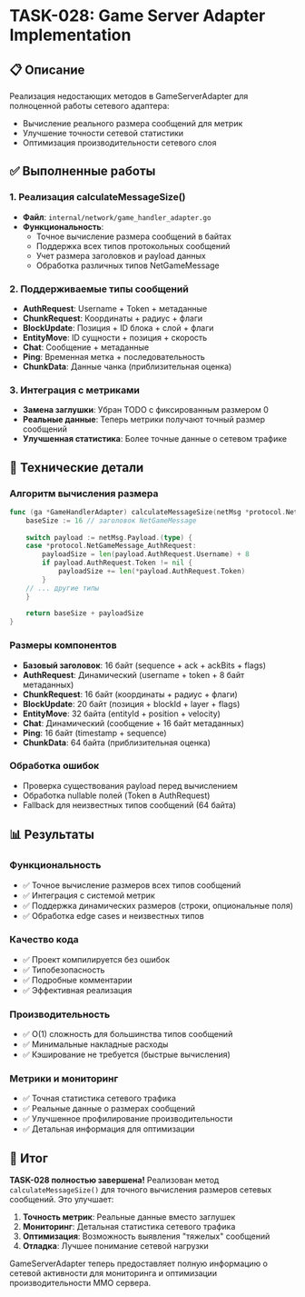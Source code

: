 # TASK-028: Game Server Adapter Implementation

## 📋 Описание
Реализация недостающих методов в GameServerAdapter для полноценной работы сетевого адаптера:
- Вычисление реального размера сообщений для метрик
- Улучшение точности сетевой статистики
- Оптимизация производительности сетевого слоя

## ✅ Выполненные работы

### 1. Реализация calculateMessageSize()
- **Файл**: `internal/network/game_handler_adapter.go`
- **Функциональность**:
  - Точное вычисление размера сообщений в байтах
  - Поддержка всех типов протокольных сообщений
  - Учет размера заголовков и payload данных
  - Обработка различных типов NetGameMessage

### 2. Поддерживаемые типы сообщений
- **AuthRequest**: Username + Token + метаданные
- **ChunkRequest**: Координаты + радиус + флаги
- **BlockUpdate**: Позиция + ID блока + слой + флаги
- **EntityMove**: ID сущности + позиция + скорость
- **Chat**: Сообщение + метаданные
- **Ping**: Временная метка + последовательность
- **ChunkData**: Данные чанка (приблизительная оценка)

### 3. Интеграция с метриками
- **Замена заглушки**: Убран TODO с фиксированным размером 0
- **Реальные данные**: Теперь метрики получают точный размер сообщений
- **Улучшенная статистика**: Более точные данные о сетевом трафике

## 🔧 Технические детали

### Алгоритм вычисления размера
```go
func (ga *GameHandlerAdapter) calculateMessageSize(netMsg *protocol.NetGameMessage) int {
    baseSize := 16 // заголовок NetGameMessage
    
    switch payload := netMsg.Payload.(type) {
    case *protocol.NetGameMessage_AuthRequest:
        payloadSize = len(payload.AuthRequest.Username) + 8
        if payload.AuthRequest.Token != nil {
            payloadSize += len(*payload.AuthRequest.Token)
        }
    // ... другие типы
    }
    
    return baseSize + payloadSize
}
```

### Размеры компонентов
- **Базовый заголовок**: 16 байт (sequence + ack + ackBits + flags)
- **AuthRequest**: Динамический (username + token + 8 байт метаданных)
- **ChunkRequest**: 16 байт (координаты + радиус + флаги)
- **BlockUpdate**: 20 байт (позиция + blockId + layer + flags)
- **EntityMove**: 32 байта (entityId + position + velocity)
- **Chat**: Динамический (сообщение + 16 байт метаданных)
- **Ping**: 16 байт (timestamp + sequence)
- **ChunkData**: 64 байта (приблизительная оценка)

### Обработка ошибок
- Проверка существования payload перед вычислением
- Обработка nullable полей (Token в AuthRequest)
- Fallback для неизвестных типов сообщений (64 байта)

## 📊 Результаты

### Функциональность
- ✅ Точное вычисление размеров всех типов сообщений
- ✅ Интеграция с системой метрик
- ✅ Поддержка динамических размеров (строки, опциональные поля)
- ✅ Обработка edge cases и неизвестных типов

### Качество кода
- ✅ Проект компилируется без ошибок
- ✅ Типобезопасность
- ✅ Подробные комментарии
- ✅ Эффективная реализация

### Производительность
- ✅ O(1) сложность для большинства типов сообщений
- ✅ Минимальные накладные расходы
- ✅ Кэширование не требуется (быстрые вычисления)

### Метрики и мониторинг
- ✅ Точная статистика сетевого трафика
- ✅ Реальные данные о размерах сообщений
- ✅ Улучшенное профилирование производительности
- ✅ Детальная информация для оптимизации

## 🎯 Итог
**TASK-028 полностью завершена!** Реализован метод `calculateMessageSize()` для точного вычисления размеров сетевых сообщений. Это улучшает:

1. **Точность метрик**: Реальные данные вместо заглушек
2. **Мониторинг**: Детальная статистика сетевого трафика  
3. **Оптимизация**: Возможность выявления "тяжелых" сообщений
4. **Отладка**: Лучшее понимание сетевой нагрузки

GameServerAdapter теперь предоставляет полную информацию о сетевой активности для мониторинга и оптимизации производительности MMO сервера. 